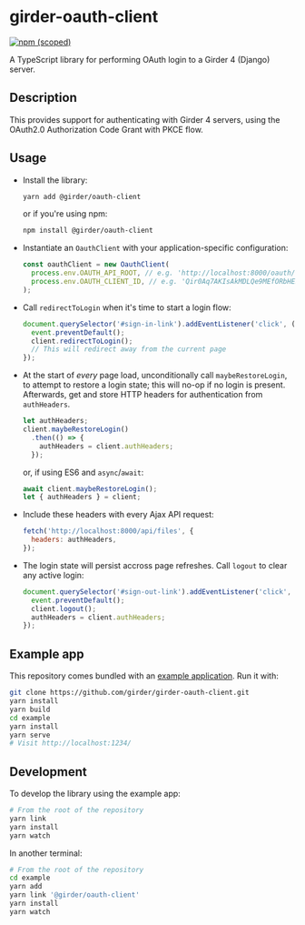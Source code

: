 # girder-oauth-client
[![npm (scoped)](https://img.shields.io/npm/v/@girder/oauth-client)](https://www.npmjs.com/package/@girder/oauth-client)

A TypeScript library for performing OAuth login to a Girder 4 (Django) server.

## Description
This provides support for authenticating with Girder 4 servers,
using the OAuth2.0 Authorization Code Grant with PKCE flow.

## Usage
* Install the library:
  ```bash
  yarn add @girder/oauth-client
  ```

  or if you're using npm:
  ```bash
  npm install @girder/oauth-client
  ```

* Instantiate an `OauthClient` with your application-specific configuration:
  ```js
  const oauthClient = new OauthClient(
    process.env.OAUTH_API_ROOT, // e.g. 'http://localhost:8000/oauth/'
    process.env.OAUTH_CLIENT_ID, // e.g. 'Qir0Aq7AKIsAkMDLQe9MEfORbHEBKsViNhAKJf1A',
  );
  ```

* Call `redirectToLogin` when it's time to start a login flow:
  ```js
  document.querySelector('#sign-in-link').addEventListener('click', (event) => {
    event.preventDefault();
    client.redirectToLogin();
    // This will redirect away from the current page
  });
  ```

* At the start of *every* page load, unconditionally call `maybeRestoreLogin`, to attempt to
  restore a login state; this will no-op if no login is present. Afterwards, get and store HTTP
  headers for authentication from `authHeaders`.
  ```js
  let authHeaders;
  client.maybeRestoreLogin()
    .then(() => {
      authHeaders = client.authHeaders;
    });
  ```

  or, if using ES6 and `async`/`await`:
  ```js
  await client.maybeRestoreLogin();
  let { authHeaders } = client;
  ```

* Include these headers with every Ajax API request:
  ```js
  fetch('http://localhost:8000/api/files', {
    headers: authHeaders,
  });
  ```

* The login state will persist accross page refreshes. Call `logout` to clear any active login:
  ```js
  document.querySelector('#sign-out-link').addEventListener('click', (event) => {
    event.preventDefault();
    client.logout();
    authHeaders = client.authHeaders;
  });
  ```

## Example app
This repository comes bundled with an [example application](example/index.html). Run it with:
```bash
git clone https://github.com/girder/girder-oauth-client.git
yarn install
yarn build
cd example
yarn install
yarn serve
# Visit http://localhost:1234/
```

## Development
To develop the library using the example app:
```bash
# From the root of the repository
yarn link
yarn install
yarn watch
```
In another terminal:
```bash
# From the root of the repository
cd example
yarn add 
yarn link '@girder/oauth-client'
yarn install
yarn watch
```

